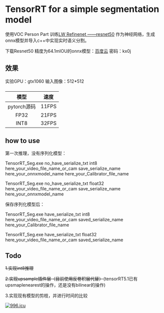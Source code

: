 TensorRT for a simple segmentation model
=======================================

使用VOC Person Part 训练[LW Refinenet ——resnet50](https://github.com/DrSleep/light-weight-refinenet) 作为神经网络，生成onnx模型并导入c++中实现实时语义分割。

下载Resnet50 精度为64.1mIOU的onnx模型：[百度云](https://pan.baidu.com/s/18oCAH1Eu2fNwbtsek7av1w) 密码：kx0j 

## 效果
实验GPU：gtx1060  输入图像：512*512

###
|模型|速度|
|:-----:|--------|
|pytorch源码|11FPS|
|FP32|21FPS|
|INT8|32FPS|

###

## how to use

第一次推理，没有序列化模型：


TensorRT_Seg.exe no_have_serialize_txt  int8  here_your_video_file_name_or_cam save_serialize_name here_your_onnxmodel_name here_your_Calibrator_file_name


TensorRT_Seg.exe no_have_serialize_txt  float32  here_your_video_file_name_or_cam save_serialize_name here_your_onnxmodel_name 


保存序列化模型后：


TensorRT_Seg.exe have_serialize_txt  int8  here_your_video_file_name_or_cam saved_serialize_name here_your_Calibrator_file_name


TensorRT_Seg.exe have_serialize_txt  float32  here_your_video_file_name_or_cam saved_serialize_name 


## Todo

~~1.实现int8推理~~

~~2.实现upsample插件层（目前使用反卷积层代替）~~(tensorRT5.1已有upsmaplenearest的操作，还是没有bilinear的操作)

3.实现现有模型的剪枝，并进行时间的比较


<a href="https://996.icu"><img src="https://img.shields.io/badge/link-996.icu-red.svg" alt="996.icu"></a>
